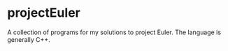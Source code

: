 # projectEuler
A collection of programs for my solutions to project Euler. The language is generally C++.
